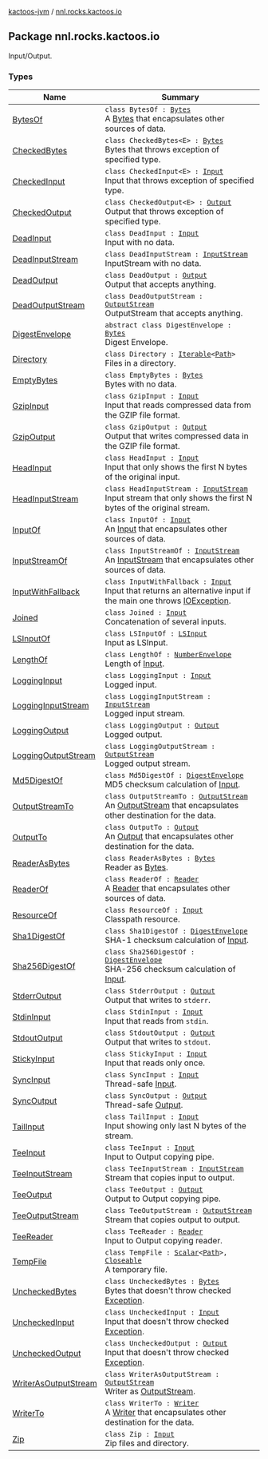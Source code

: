 [kactoos-jvm](../index.md) / [nnl.rocks.kactoos.io](./index.md)

## Package nnl.rocks.kactoos.io

Input/Output.

### Types

| Name | Summary |
|---|---|
| [BytesOf](-bytes-of/index.md) | `class BytesOf : `[`Bytes`](../nnl.rocks.kactoos/-bytes/index.md)<br>A [Bytes](../nnl.rocks.kactoos/-bytes/index.md) that encapsulates other sources of data. |
| [CheckedBytes](-checked-bytes/index.md) | `class CheckedBytes<E> : `[`Bytes`](../nnl.rocks.kactoos/-bytes/index.md)<br>Bytes that throws exception of specified type. |
| [CheckedInput](-checked-input/index.md) | `class CheckedInput<E> : `[`Input`](../nnl.rocks.kactoos/-input/index.md)<br>Input that throws exception of specified type. |
| [CheckedOutput](-checked-output/index.md) | `class CheckedOutput<E> : `[`Output`](../nnl.rocks.kactoos/-output/index.md)<br>Output that throws exception of specified type. |
| [DeadInput](-dead-input/index.md) | `class DeadInput : `[`Input`](../nnl.rocks.kactoos/-input/index.md)<br>Input with no data. |
| [DeadInputStream](-dead-input-stream/index.md) | `class DeadInputStream : `[`InputStream`](http://docs.oracle.com/javase/8/docs/api/java/io/InputStream.html)<br>InputStream with no data. |
| [DeadOutput](-dead-output/index.md) | `class DeadOutput : `[`Output`](../nnl.rocks.kactoos/-output/index.md)<br>Output that accepts anything. |
| [DeadOutputStream](-dead-output-stream/index.md) | `class DeadOutputStream : `[`OutputStream`](http://docs.oracle.com/javase/8/docs/api/java/io/OutputStream.html)<br>OutputStream that accepts anything. |
| [DigestEnvelope](-digest-envelope/index.md) | `abstract class DigestEnvelope : `[`Bytes`](../nnl.rocks.kactoos/-bytes/index.md)<br>Digest Envelope. |
| [Directory](-directory/index.md) | `class Directory : `[`Iterable`](https://kotlinlang.org/api/latest/jvm/stdlib/kotlin.collections/-iterable/index.html)`<`[`Path`](http://docs.oracle.com/javase/8/docs/api/java/nio/file/Path.html)`>`<br>Files in a directory. |
| [EmptyBytes](-empty-bytes/index.md) | `class EmptyBytes : `[`Bytes`](../nnl.rocks.kactoos/-bytes/index.md)<br>Bytes with no data. |
| [GzipInput](-gzip-input/index.md) | `class GzipInput : `[`Input`](../nnl.rocks.kactoos/-input/index.md)<br>Input that reads compressed data from the GZIP file format. |
| [GzipOutput](-gzip-output/index.md) | `class GzipOutput : `[`Output`](../nnl.rocks.kactoos/-output/index.md)<br>Output that writes compressed data in the GZIP file format. |
| [HeadInput](-head-input/index.md) | `class HeadInput : `[`Input`](../nnl.rocks.kactoos/-input/index.md)<br>Input that only shows the first N bytes of the original input. |
| [HeadInputStream](-head-input-stream/index.md) | `class HeadInputStream : `[`InputStream`](http://docs.oracle.com/javase/8/docs/api/java/io/InputStream.html)<br>Input stream that only shows the first N bytes of the original stream. |
| [InputOf](-input-of/index.md) | `class InputOf : `[`Input`](../nnl.rocks.kactoos/-input/index.md)<br>An [Input](../nnl.rocks.kactoos/-input/index.md) that encapsulates other sources of data. |
| [InputStreamOf](-input-stream-of/index.md) | `class InputStreamOf : `[`InputStream`](http://docs.oracle.com/javase/8/docs/api/java/io/InputStream.html)<br>An [InputStream](http://docs.oracle.com/javase/8/docs/api/java/io/InputStream.html) that encapsulates other sources of data. |
| [InputWithFallback](-input-with-fallback/index.md) | `class InputWithFallback : `[`Input`](../nnl.rocks.kactoos/-input/index.md)<br>Input that returns an alternative input if the main one throws [IOException](http://docs.oracle.com/javase/8/docs/api/java/io/IOException.html). |
| [Joined](-joined/index.md) | `class Joined : `[`Input`](../nnl.rocks.kactoos/-input/index.md)<br>Concatenation of several inputs. |
| [LSInputOf](-l-s-input-of/index.md) | `class LSInputOf : `[`LSInput`](http://docs.oracle.com/javase/8/docs/api/org/w3c/dom/ls/LSInput.html)<br>Input as LSInput. |
| [LengthOf](-length-of/index.md) | `class LengthOf : `[`NumberEnvelope`](../nnl.rocks.kactoos.scalar/-number-envelope/index.md)<br>Length of [Input](../nnl.rocks.kactoos/-input/index.md). |
| [LoggingInput](-logging-input/index.md) | `class LoggingInput : `[`Input`](../nnl.rocks.kactoos/-input/index.md)<br>Logged input. |
| [LoggingInputStream](-logging-input-stream/index.md) | `class LoggingInputStream : `[`InputStream`](http://docs.oracle.com/javase/8/docs/api/java/io/InputStream.html)<br>Logged input stream. |
| [LoggingOutput](-logging-output/index.md) | `class LoggingOutput : `[`Output`](../nnl.rocks.kactoos/-output/index.md)<br>Logged output. |
| [LoggingOutputStream](-logging-output-stream/index.md) | `class LoggingOutputStream : `[`OutputStream`](http://docs.oracle.com/javase/8/docs/api/java/io/OutputStream.html)<br>Logged output stream. |
| [Md5DigestOf](-md5-digest-of/index.md) | `class Md5DigestOf : `[`DigestEnvelope`](-digest-envelope/index.md)<br>MD5 checksum calculation of [Input](../nnl.rocks.kactoos/-input/index.md). |
| [OutputStreamTo](-output-stream-to/index.md) | `class OutputStreamTo : `[`OutputStream`](http://docs.oracle.com/javase/8/docs/api/java/io/OutputStream.html)<br>An [OutputStream](http://docs.oracle.com/javase/8/docs/api/java/io/OutputStream.html) that encapsulates other destination for the data. |
| [OutputTo](-output-to/index.md) | `class OutputTo : `[`Output`](../nnl.rocks.kactoos/-output/index.md)<br>An [Output](../nnl.rocks.kactoos/-output/index.md) that encapsulates other destination for the data. |
| [ReaderAsBytes](-reader-as-bytes/index.md) | `class ReaderAsBytes : `[`Bytes`](../nnl.rocks.kactoos/-bytes/index.md)<br>Reader as [Bytes](../nnl.rocks.kactoos/-bytes/index.md). |
| [ReaderOf](-reader-of/index.md) | `class ReaderOf : `[`Reader`](http://docs.oracle.com/javase/8/docs/api/java/io/Reader.html)<br>A [Reader](http://docs.oracle.com/javase/8/docs/api/java/io/Reader.html) that encapsulates other sources of data. |
| [ResourceOf](-resource-of/index.md) | `class ResourceOf : `[`Input`](../nnl.rocks.kactoos/-input/index.md)<br>Classpath resource. |
| [Sha1DigestOf](-sha1-digest-of/index.md) | `class Sha1DigestOf : `[`DigestEnvelope`](-digest-envelope/index.md)<br>SHA-1 checksum calculation of [Input](../nnl.rocks.kactoos/-input/index.md). |
| [Sha256DigestOf](-sha256-digest-of/index.md) | `class Sha256DigestOf : `[`DigestEnvelope`](-digest-envelope/index.md)<br>SHA-256 checksum calculation of [Input](../nnl.rocks.kactoos/-input/index.md). |
| [StderrOutput](-stderr-output/index.md) | `class StderrOutput : `[`Output`](../nnl.rocks.kactoos/-output/index.md)<br>Output that writes to `stderr`. |
| [StdinInput](-stdin-input/index.md) | `class StdinInput : `[`Input`](../nnl.rocks.kactoos/-input/index.md)<br>Input that reads from `stdin`. |
| [StdoutOutput](-stdout-output/index.md) | `class StdoutOutput : `[`Output`](../nnl.rocks.kactoos/-output/index.md)<br>Output that writes to `stdout`. |
| [StickyInput](-sticky-input/index.md) | `class StickyInput : `[`Input`](../nnl.rocks.kactoos/-input/index.md)<br>Input that reads only once. |
| [SyncInput](-sync-input/index.md) | `class SyncInput : `[`Input`](../nnl.rocks.kactoos/-input/index.md)<br>Thread-safe [Input](../nnl.rocks.kactoos/-input/index.md). |
| [SyncOutput](-sync-output/index.md) | `class SyncOutput : `[`Output`](../nnl.rocks.kactoos/-output/index.md)<br>Thread-safe [Output](../nnl.rocks.kactoos/-output/index.md). |
| [TailInput](-tail-input/index.md) | `class TailInput : `[`Input`](../nnl.rocks.kactoos/-input/index.md)<br>Input showing only last N bytes of the stream. |
| [TeeInput](-tee-input/index.md) | `class TeeInput : `[`Input`](../nnl.rocks.kactoos/-input/index.md)<br>Input to Output copying pipe. |
| [TeeInputStream](-tee-input-stream/index.md) | `class TeeInputStream : `[`InputStream`](http://docs.oracle.com/javase/8/docs/api/java/io/InputStream.html)<br>Stream that copies input to output. |
| [TeeOutput](-tee-output/index.md) | `class TeeOutput : `[`Output`](../nnl.rocks.kactoos/-output/index.md)<br>Output to Output copying pipe. |
| [TeeOutputStream](-tee-output-stream/index.md) | `class TeeOutputStream : `[`OutputStream`](http://docs.oracle.com/javase/8/docs/api/java/io/OutputStream.html)<br>Stream that copies output to output. |
| [TeeReader](-tee-reader/index.md) | `class TeeReader : `[`Reader`](http://docs.oracle.com/javase/8/docs/api/java/io/Reader.html)<br>Input to Output copying reader. |
| [TempFile](-temp-file/index.md) | `class TempFile : `[`Scalar`](../nnl.rocks.kactoos/-scalar/index.md)`<`[`Path`](http://docs.oracle.com/javase/8/docs/api/java/nio/file/Path.html)`>, `[`Closeable`](http://docs.oracle.com/javase/8/docs/api/java/io/Closeable.html)<br>A temporary file. |
| [UncheckedBytes](-unchecked-bytes/index.md) | `class UncheckedBytes : `[`Bytes`](../nnl.rocks.kactoos/-bytes/index.md)<br>Bytes that doesn't throw checked [Exception](https://kotlinlang.org/api/latest/jvm/stdlib/kotlin/-exception/index.html). |
| [UncheckedInput](-unchecked-input/index.md) | `class UncheckedInput : `[`Input`](../nnl.rocks.kactoos/-input/index.md)<br>Input that doesn't throw checked [Exception](https://kotlinlang.org/api/latest/jvm/stdlib/kotlin/-exception/index.html). |
| [UncheckedOutput](-unchecked-output/index.md) | `class UncheckedOutput : `[`Output`](../nnl.rocks.kactoos/-output/index.md)<br>Input that doesn't throw checked [Exception](https://kotlinlang.org/api/latest/jvm/stdlib/kotlin/-exception/index.html). |
| [WriterAsOutputStream](-writer-as-output-stream/index.md) | `class WriterAsOutputStream : `[`OutputStream`](http://docs.oracle.com/javase/8/docs/api/java/io/OutputStream.html)<br>Writer as [OutputStream](http://docs.oracle.com/javase/8/docs/api/java/io/OutputStream.html). |
| [WriterTo](-writer-to/index.md) | `class WriterTo : `[`Writer`](http://docs.oracle.com/javase/8/docs/api/java/io/Writer.html)<br>A [Writer](http://docs.oracle.com/javase/8/docs/api/java/io/Writer.html) that encapsulates other destination for the data. |
| [Zip](-zip/index.md) | `class Zip : `[`Input`](../nnl.rocks.kactoos/-input/index.md)<br>Zip files and directory. |
